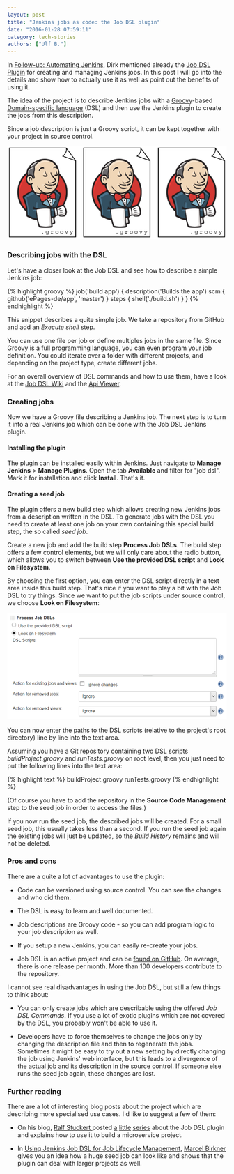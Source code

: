 ```yaml
---
layout: post
title: "Jenkins jobs as code: the Job DSL plugin"
date: "2016-01-28 07:59:11"
category: tech-stories
authors: ["Ulf B."]
---
```


In [Follow-up: Automating Jenkins](https://developer.epages.com/blog/2015/10/22/followup-automating-jenkins.html), Dirk mentioned already the [Job DSL Plugin](https://wiki.jenkins-ci.org/display/JENKINS/Job+DSL+Plugin) for creating and managing Jenkins jobs.
In this post I will go into the details and show how to actually use it as well as point out the benefits of using it.

The idea of the project is to describe Jenkins jobs with a [Groovy](http://www.groovy-lang.org)-based [Domain-specific language](https://en.wikipedia.org/wiki/Domain-specific_language) (DSL) and then use the Jenkins plugin to create the jobs from this description.

Since a job description is just a Groovy script, it can be kept together with your project in source control.

![](/assets/img/pages/blog/images/blog-jobdsl-jenkins-jobs-groovy.png)

### Describing jobs with the DSL

Let's have a closer look at the Job DSL and see how to describe a simple Jenkins job:

{% highlight groovy %}
job('build app') {
    description('Builds the app')
    scm {
        github('ePages-de/app', 'master')
    }
    steps {
        shell('./build.sh')
    }
}
{% endhighlight %}

This snippet describes a quite simple job.
We take a repository from GitHub and add an *Execute shell* step.

You can use one file per job or define multiples jobs in the same file.
Since Groovy is a full programming language, you can even program your job definition.
You could iterate over a folder with different projects, and depending on the project type, create different jobs.

For an overall overview of DSL commands and how to use them, have a look at the [Job DSL Wiki](https://github.com/jenkinsci/job-dsl-plugin/wiki) and the [Api Viewer](https://jenkinsci.github.io/job-dsl-plugin/).

### Creating jobs

Now we have a Groovy file describing a Jenkins job.
The next step is to turn it into a real Jenkins job which can be done with the Job DSL Jenkins plugin.

#### Installing the plugin

The plugin can be installed easily within Jenkins.
Just navigate to **Manage Jenkins** > **Manage Plugins**.
Open the tab **Available** and filter for "job dsl".
Mark it for installation and click **Install**.
That's it.

#### Creating a seed job

The plugin offers a new build step which allows creating new Jenkins jobs from a description written in the DSL.
To generate jobs with the DSL you need to create at least one job on your own containing this special build step, the so called *seed job*.

Create a new job and add the build step **Process Job DSLs**.
The build step offers a few control elements, but we will only care about the radio button,
which allows you to switch between **Use the provided DSL script** and **Look on Filesystem**.

By choosing the first option, you can enter the DSL script directly in a text area inside this build step.
That's nice if you want to play a bit with the Job DSL to try things.
Since we want to put the job scripts under source control, we choose **Look on Filesystem**:

![](/assets/img/pages/blog/images/blog-jobdsl-lookonfilesystem.png)

You can now enter the paths to the DSL scripts (relative to the project's root directory) line by line into the text area.

Assuming you have a Git repository containing two DSL scripts *buildProject.groovy* and *runTests.groovy* on root level,
then you just need to put the following lines into the text area:

{% highlight text %}
buildProject.groovy
runTests.groovy
{% endhighlight %}

(Of course you have to add the repository in the **Source Code Management** step to the seed job in order to access the files.)

If you now run the seed job, the described jobs will be created.
For a small seed job, this usually takes less than a second.
If you run the seed job again the existing jobs will just be updated, so the *Build History* remains and will not be deleted.

### Pros and cons

There are a quite a lot of advantages to use the plugin:

- Code can be versioned using source control.
You can see the changes and who did them.

- The DSL is easy to learn and well documented.

- Job descriptions are Groovy code - so you can add program logic to your job description as well.

- If you setup a new Jenkins, you can easily re-create your jobs.

- Job DSL is an active project and can be [found on GitHub](https://github.com/jenkinsci/job-dsl-plugin).
On average, there is one release per month.
More than 100 developers contribute to the repository.

I cannot see real disadvantages in using the Job DSL, but still a few things to think about:

- You can only create jobs which are describable using the offered *Job DSL Commands*.
If you use a lot of exotic plugins which are not covered by the DSL, you probably won't be able to use it.

- Developers have to force themselves to change the jobs only by changing the description file and then to regenerate the jobs.
Sometimes it might be easy to try out a new setting by directly changing the job using Jenkins' web interface, but this leads to a divergence of the actual job and its description in the source control.
If someone else runs the seed job again, these changes are lost.

### Further reading

There are a lot of interesting blog posts about the project which are describing more specialised use cases.
I'd like to suggest a few of them:

- On his blog, [Ralf Stuckert ](https://github.com/ralfstuckert) posted [a](http://hardmockcafe.blogspot.de/2015/03/job-dsl-part-i.html) [little](http://hardmockcafe.blogspot.de/2015/03/job-dsl-part-ii.html) [series](http://hardmockcafe.blogspot.de/2015/04/job-dsl-part-iii.html) about the Job DSL plugin
and explains how to use it to build a microservice project.

- In [Using Jenkins Job DSL for Job Lifecycle Management](https://blog.codecentric.de/en/2015/10/using-jenkins-job-dsl-for-job-lifecycle-management/), [Marcel Birkner](https://twitter.com/marcelbirkner) gives you an idea how a huge seed job can look like and shows that the plugin can deal with larger projects as well.

